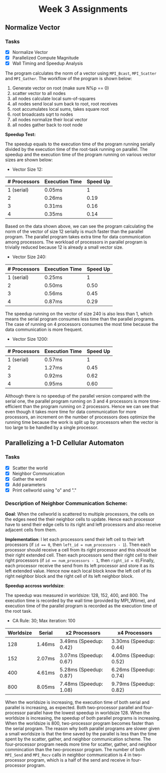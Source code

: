 # <center>Week 3 Assignments</center>

## Normalize Vector

### Tasks 

- [x] Normalize Vector
- [x] Parallelized Compute Magnitude
- [x] Wall Timing and Speedup Analysis

The program calculates the norm of a vector using `MPI_Bcast`, `MPI_Scatter` and `MPI_Gather`. The workflow of the program is shown below:

1. Generate vector on root (make sure N%p == 0)
2. scatter vector  to all nodes
3. all nodes calculate local sum-of-squares
4. all nodes send local sum back to root, root receives
5. root accumulates local sums, takes square root
6. root broadcasts sqrt to nodes
7. all nodes normalize their local vector
8. all nodes gather back to root node

**Speedup Test:**

The speedup equals to the execution time of the program running serially divided by the execution time of the root-task running on parallel. The speedup and the execution time of the program running on various vector sizes are shown below:

- Vector Size 12:

| # Processors | Execution Time | Speed Up |
| ------------ | -------------- | -------- |
| 1 (serial) | 0.05ms | 1 |
| 2 | 0.26ms | 0.19 |
| 3 | 0.31ms | 0.16 |
| 4 | 0.35ms | 0.14 |

Based on the data shown above, we can see the program calculating the norm of the vector of size 12 serially is much faster than the parallel program. The parallel program takes extra time for data communication among processors. The workload of processors in parallel program is trivially reduced because 12 is already a small vector size.

- Vector Size 240:

| # Processors | Execution Time | Speed Up |
| ------------ | -------------- | -------- |
| 1 (serial) | 0.25ms | 1 |
| 2 | 0.50ms | 0.50 |
| 3 | 0.56ms | 0.45 |
| 4 | 0.87ms | 0.29 |

The speedup running on the vector of size 240 is also less than 1, which means the serial program consumes less time than the parallel programs. The case of running on 4 processors consumes the most time because the data communication is more frequent.

- Vector Size 1200:

| # Processors | Execution Time | Speed Up |
| ------------ | -------------- | -------- |
| 1 (serial) | 0.57ms | 1 |
| 2 | 1.27ms | 0.45 |
| 3 | 0.92ms | 0.62 |
| 4 | 0.95ms | 0.60 |

Although there is no speedup of the parallel version compared with the serial one, the parallel program running on 3 and 4 processors is more time-efficient than the program running on 2 processors. Hence we can see that even though it takes more time for data communication for more processors, an increment on the number of processors does optimize the running time because the work is split up by processors when the vector is too large to be handled by a single processor.



## Parallelizing a 1-D Cellular Automaton

### Tasks 

- [x] Scatter the world
- [x] Neighbor Communication
- [x] Gather the world
- [x] Add parameters
- [x] Print cellworld using "o" and "."

### Description of Neighbor Communication Scheme:

**Goal**: When the cellworld is scattered to multiple processors, the cells on the edges need the their neighbor cells to update. Hence each processor have to send their edge cells to its right and left processors and also receive adjacent cells from them. 

**Implementation**: I let each processors send their left cell to their left processors (if `id == 0`, then `left_id = num_processors - 1`). Then each processor should receive a cell from its right processor and this should be their right extended cell. Then each processors send their right cell to their right processors (if `id == num_processors - 1`, then `right_id = 0`).Finally, each processor receive the send from its left processor and store it as its left extended value. Hence now each local block know the left cell of its right neighbor block and the right cell of its left neighbor block.

**Speedup accross worldsize**:

The speedup was measured in worldsize: 128, 152, 400, and 800. The execution time is recorded by the wall time (provided by MPI_Wtime), and execution time of the parallel program is recorded as the execution time of the root task.

- CA Rule: 30; Max iteration: 100

|   Worldsize  |    Serial      |        x2 Processors    |       x4 Processors     |
| ------------ | -------------- | ----------------------- | ----------------------- |
|     128      |       1.46ms   | 3.49ms (Speedup: 0.42)  | 3.30ms (Speedup: 0.44)  |
|     152      |       2.07ms   | 3.07ms (Speedup: 0.67)  | 4.00ms (Speedup: 0.52)  |
|     400      |       4.61ms   | 5.28ms (Speedup: 0.87)  | 6.26ms (Speedup: 0.74)  |
|     800      |       8.05ms   | 7.48ms (Speedup: 1.08)  | 9.79ms (Speedup: 0.82)  |

When the worldsize is increasing, the execution time of both serial and parallel is increasing, as expected. Both two-processor parallel and four-processor parallel have the lowest speedup in worldsize 128. When the worldsize is increasing, the speedup of both parallel programs is increasing. When the worldsize is 800, two-processor program becomes faster than the serial program. The reason why both parallel programs are slower given a small worldsize is that the time saved by the parallel is less than the time spent by the scatter, gather, and neighbor communication scheme. The four-processor program needs more time for scatter, gather, and neighbor commincation than the two-processor program. The number of both `MPI_Send` and `MPI_Recv` calls in neighbor communication is 4 in two-processor program, which is a half of the send and receive in four-processor program.